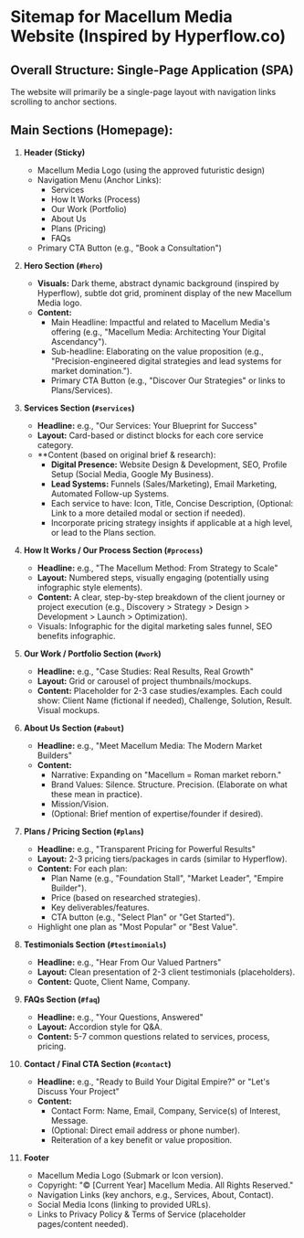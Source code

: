 # Sitemap for Macellum Media Website (Inspired by Hyperflow.co)

## Overall Structure: Single-Page Application (SPA)

The website will primarily be a single-page layout with navigation links scrolling to anchor sections.

## Main Sections (Homepage):

1.  **Header (Sticky)**
    *   Macellum Media Logo (using the approved futuristic design)
    *   Navigation Menu (Anchor Links):
        *   Services
        *   How It Works (Process)
        *   Our Work (Portfolio)
        *   About Us
        *   Plans (Pricing)
        *   FAQs
    *   Primary CTA Button (e.g., "Book a Consultation")

2.  **Hero Section (`#hero`)**
    *   **Visuals:** Dark theme, abstract dynamic background (inspired by Hyperflow), subtle dot grid, prominent display of the new Macellum Media logo.
    *   **Content:**
        *   Main Headline: Impactful and related to Macellum Media's offering (e.g., "Macellum Media: Architecting Your Digital Ascendancy").
        *   Sub-headline: Elaborating on the value proposition (e.g., "Precision-engineered digital strategies and lead systems for market domination.").
        *   Primary CTA Button (e.g., "Discover Our Strategies" or links to Plans/Services).

3.  **Services Section (`#services`)**
    *   **Headline:** e.g., "Our Services: Your Blueprint for Success"
    *   **Layout:** Card-based or distinct blocks for each core service category.
    *   **Content (based on original brief & research):
        *   **Digital Presence:** Website Design & Development, SEO, Profile Setup (Social Media, Google My Business).
        *   **Lead Systems:** Funnels (Sales/Marketing), Email Marketing, Automated Follow-up Systems.
        *   Each service to have: Icon, Title, Concise Description, (Optional: Link to a more detailed modal or section if needed).
        *   Incorporate pricing strategy insights if applicable at a high level, or lead to the Plans section.

4.  **How It Works / Our Process Section (`#process`)**
    *   **Headline:** e.g., "The Macellum Method: From Strategy to Scale"
    *   **Layout:** Numbered steps, visually engaging (potentially using infographic style elements).
    *   **Content:** A clear, step-by-step breakdown of the client journey or project execution (e.g., Discovery > Strategy > Design > Development > Launch > Optimization).
    *   Visuals: Infographic for the digital marketing sales funnel, SEO benefits infographic.

5.  **Our Work / Portfolio Section (`#work`)**
    *   **Headline:** e.g., "Case Studies: Real Results, Real Growth"
    *   **Layout:** Grid or carousel of project thumbnails/mockups.
    *   **Content:** Placeholder for 2-3 case studies/examples. Each could show: Client Name (fictional if needed), Challenge, Solution, Result. Visual mockups.

6.  **About Us Section (`#about`)**
    *   **Headline:** e.g., "Meet Macellum Media: The Modern Market Builders"
    *   **Content:**
        *   Narrative: Expanding on "Macellum = Roman market reborn."
        *   Brand Values: Silence. Structure. Precision. (Elaborate on what these mean in practice).
        *   Mission/Vision.
        *   (Optional: Brief mention of expertise/founder if desired).

7.  **Plans / Pricing Section (`#plans`)**
    *   **Headline:** e.g., "Transparent Pricing for Powerful Results"
    *   **Layout:** 2-3 pricing tiers/packages in cards (similar to Hyperflow).
    *   **Content:** For each plan:
        *   Plan Name (e.g., "Foundation Stall", "Market Leader", "Empire Builder").
        *   Price (based on researched strategies).
        *   Key deliverables/features.
        *   CTA button (e.g., "Select Plan" or "Get Started").
    *   Highlight one plan as "Most Popular" or "Best Value".

8.  **Testimonials Section (`#testimonials`)**
    *   **Headline:** e.g., "Hear From Our Valued Partners"
    *   **Layout:** Clean presentation of 2-3 client testimonials (placeholders).
    *   **Content:** Quote, Client Name, Company.

9.  **FAQs Section (`#faq`)**
    *   **Headline:** e.g., "Your Questions, Answered"
    *   **Layout:** Accordion style for Q&A.
    *   **Content:** 5-7 common questions related to services, process, pricing.

10. **Contact / Final CTA Section (`#contact`)**
    *   **Headline:** e.g., "Ready to Build Your Digital Empire?" or "Let's Discuss Your Project"
    *   **Content:**
        *   Contact Form: Name, Email, Company, Service(s) of Interest, Message.
        *   (Optional: Direct email address or phone number).
        *   Reiteration of a key benefit or value proposition.

11. **Footer**
    *   Macellum Media Logo (Submark or Icon version).
    *   Copyright: "© [Current Year] Macellum Media. All Rights Reserved."
    *   Navigation Links (key anchors, e.g., Services, About, Contact).
    *   Social Media Icons (linking to provided URLs).
    *   Links to Privacy Policy & Terms of Service (placeholder pages/content needed).


